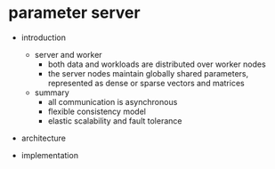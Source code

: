 # parameter server

- introduction
    - server and worker
        - both data and workloads are distributed over worker nodes
        - the server nodes maintain globally shared parameters, represented as dense or sparse vectors and matrices
    - summary
        - all communication is asynchronous
        - flexible consistency model
        - elastic scalability and fault tolerance

- architecture

- implementation
